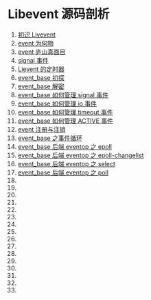 # Libevent 源码剖析
1. [初识 Livevent](./intro.md)
1. [event 为何物](./event.md)
1. [event 庐山真面目](./event_impl.md)
1. [signal 事件](./signal_event.md)
1. [Lievent 的定时器](./timer.md)
1. [event_base 初探](./event_base.md)
1. [event_base 解密](./event_base_impl.md)
1. [event_base 如何管理 signal 事件](event_base_signal.md)
1. [event_base 如何管理 io 事件](event_base_io.md)
1. [event_base 如何管理 timeout 事件](event_base_timeout.md)
1. [event_base 如何管理 ACTIVE 事件](event_base_nactivequeues.md)
1. [event 注册与注销](event_mgr.md)
1. [event_base 之事件循环](event_base_eventloop.md)
1. [event_base 后端 eventop 之 epoll](event_base_eventop_epoll.md)
1. [event_base 后端 eventop 之 epoll-changelist](event_base_eventop_epoll_changelist.md)
1. [event_base 后端 eventop 之 select](event_base_eventop_select.md)
1. [event_base 后端 eventop 之 poll](event_base_eventop_poll.md)
1. []()
1. []()
1. []()
1. []()
1. []()
1. []()
1. []()
1. []()
1. []()
1. []()
1. []()
1. []()
1. []()
1. []()
1. []()
1. []()